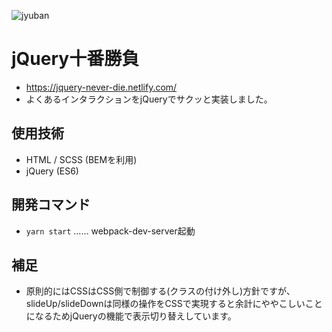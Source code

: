 ![jyuban](https://user-images.githubusercontent.com/39970521/88266334-08d89480-cd0a-11ea-871a-38eae6e6d512.jpeg)
# jQuery十番勝負
- https://jquery-never-die.netlify.com/
- よくあるインタラクションをjQueryでサクッと実装しました。
## 使用技術
- HTML / SCSS (BEMを利用)
- jQuery (ES6)
## 開発コマンド
- `yarn start` …… webpack-dev-server起動
## 補足
- 原則的にはCSSはCSS側で制御する(クラスの付け外し)方針ですが、slideUp/slideDownは同様の操作をCSSで実現すると余計にややこしいことになるためjQueryの機能で表示切り替えしています。
